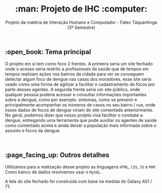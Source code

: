 <h1 align="center"> :man: Projeto de IHC :computer:</h1>

<p align="center"> Projeto da matéria de Interação Humano e Computador - Fatec Taquaritinga (3º Semestre) </p>

<br />

<h2> :open_book: Tema principal </h2>

O projeto em si tem como foco 2 frentes. A primeira seria um site fechado onde o acesso seria restrito a profissionais da saúde que de tempos em tempos realizam ações nos bairros da cidade para ver se conseguem detectar algum foco de dengue nas casas dos moradores, esse site seria usado como uma forma de agilizar a facilitar o cadastramento de focos por parte desses agentes. A segunda frente seria um site público, onde qualquer pessoa poderia acessar e consultar informações importantes sobre a dengue, como por exemplo: sintomas, como se prevenir e principalmente acompanhar os números de casos no seu bairro / rua, onde esses dados de focos de dengue viriam do site comentado anteriormente. No geral, podemos dizer que nosso projeto visa facilitar o combate a dengue, entregando uma ferramenta que pode auxiliar os agentes de saúde como comentado acima e ainda deixar a população mais informada sobre o assunto e focos da dengue.

<br />

<h2> :page_facing_up: Outros detalhes </h2>

Utilizamos para a realização desse projeto as linguagens `HTML`, `CSS`, `JS` e `PHP`. Como banco de dados resolvemos usar o `MySQL`.

A tela do site fechado foi construída com base na medida do Galaxy A51 / 71.